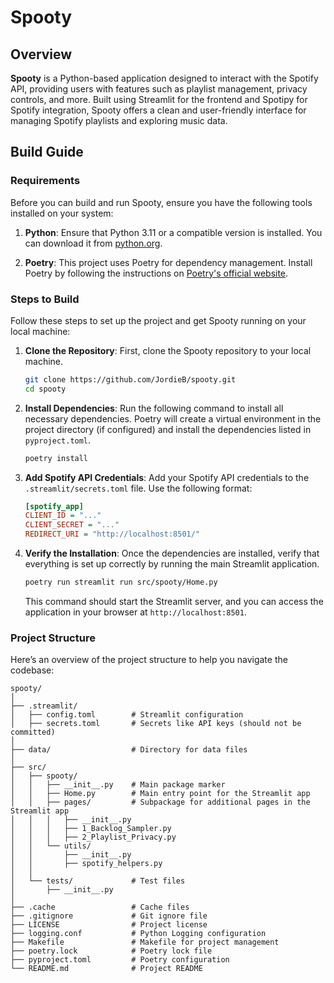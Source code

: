 # Spooty

## Overview

**Spooty** is a Python-based application designed to interact with the Spotify API, providing users with features such as playlist management, privacy controls, and more. Built using Streamlit for the frontend and Spotipy for Spotify integration, Spooty offers a clean and user-friendly interface for managing Spotify playlists and exploring music data.

## Build Guide

### Requirements

Before you can build and run Spooty, ensure you have the following tools installed on your system:

1. **Python**: Ensure that Python 3.11 or a compatible version is installed. You can download it from [python.org](https://www.python.org/downloads/).
   
2. **Poetry**: This project uses Poetry for dependency management. Install Poetry by following the instructions on [Poetry's official website](https://python-poetry.org/docs/#installation).

### Steps to Build

Follow these steps to set up the project and get Spooty running on your local machine:

1. **Clone the Repository**: First, clone the Spooty repository to your local machine.
   
   ```bash
   git clone https://github.com/JordieB/spooty.git
   cd spooty
   ```

2. **Install Dependencies**: Run the following command to install all necessary dependencies. Poetry will create a virtual environment in the project directory (if configured) and install the dependencies listed in `pyproject.toml`.

   ```bash
   poetry install
   ```

3. **Add Spotify API Credentials**: Add your Spotify API credentials to the `.streamlit/secrets.toml` file. Use the following format:

   ```ini
   [spotify_app]
   CLIENT_ID = "..."
   CLIENT_SECRET = "..."
   REDIRECT_URI = "http://localhost:8501/"
   ```

4. **Verify the Installation**: Once the dependencies are installed, verify that everything is set up correctly by running the main Streamlit application.

   ```bash
   poetry run streamlit run src/spooty/Home.py
   ```

   This command should start the Streamlit server, and you can access the application in your browser at `http://localhost:8501`.

### Project Structure

Here’s an overview of the project structure to help you navigate the codebase:

```
spooty/
│
├── .streamlit/
│   ├── config.toml        # Streamlit configuration
│   ├── secrets.toml       # Secrets like API keys (should not be committed)
│
├── data/                  # Directory for data files
│
├── src/
│   ├── spooty/
│   │   ├── __init__.py    # Main package marker
│   │   ├── Home.py        # Main entry point for the Streamlit app
│   │   ├── pages/         # Subpackage for additional pages in the Streamlit app
│   │   │   ├── __init__.py
│   │   │   ├── 1_Backlog_Sampler.py
│   │   │   ├── 2_Playlist_Privacy.py
│   │   └── utils/
│   │       ├── __init__.py
│   │       ├── spotify_helpers.py
│   │
│   └── tests/             # Test files
│       ├── __init__.py
│
├── .cache                 # Cache files
├── .gitignore             # Git ignore file
├── LICENSE                # Project license
├── logging.conf           # Python Logging configuration
├── Makefile               # Makefile for project management
├── poetry.lock            # Poetry lock file
├── pyproject.toml         # Poetry configuration
└── README.md              # Project README
```
